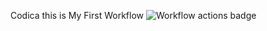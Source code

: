 Codica this is My First Workflow
![Workflow actions badge](https://github.com/SebastianAguilar12/codica-first-workflow/actions/workflows/hello-world.yml/badge.svg)
